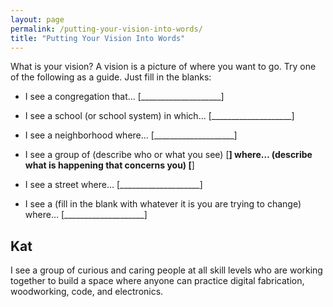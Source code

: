 ```yaml
---
layout: page
permalink: /putting-your-vision-into-words/
title: "Putting Your Vision Into Words"
---
```


What is your vision? A vision is a picture of where you want to
go. Try one of the following as a guide. Just fill in the blanks:

*   I see a congregation that… [____________________]

*   I see a school (or school system) in which… [____________________]

*   I see a neighborhood where… [____________________]

*   I see a group of (describe who or what you see) [____________________] where… (describe what is happening that concerns you) [____________________]

*   I see a street where… [____________________]

*   I see a (fill in the blank with whatever it is you are trying to change) where… [____________________]

## Kat

I see a group of curious and caring people at all skill levels who are working together to build a space where anyone can practice digital fabrication, woodworking, code, and electronics. 